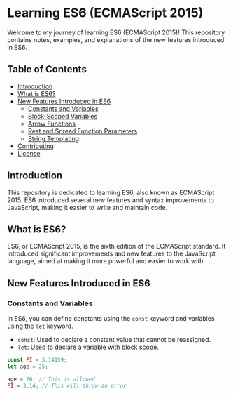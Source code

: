 # Learning ES6 (ECMAScript 2015)

Welcome to my journey of learning ES6 (ECMAScript 2015)! This repository contains notes, examples, and explanations of the new features introduced in ES6.

## Table of Contents

- [Introduction](#introduction)
- [What is ES6?](#what-is-es6)
- [New Features Introduced in ES6](#new-features-introduced-in-es6)
  - [Constants and Variables](#constants-and-variables)
  - [Block-Scoped Variables](#block-scoped-variables)
  - [Arrow Functions](#arrow-functions)
  - [Rest and Spread Function Parameters](#rest-and-spread-function-parameters)
  - [String Templating](#string-templating)
- [Contributing](#contributing)
- [License](#license)

## Introduction

This repository is dedicated to learning ES6, also known as ECMAScript 2015. ES6 introduced several new features and syntax improvements to JavaScript, making it easier to write and maintain code.

## What is ES6?

ES6, or ECMAScript 2015, is the sixth edition of the ECMAScript standard. It introduced significant improvements and new features to the JavaScript language, aimed at making it more powerful and easier to work with.

## New Features Introduced in ES6

### Constants and Variables

In ES6, you can define constants using the `const` keyword and variables using the `let` keyword. 

- `const`: Used to declare a constant value that cannot be reassigned.
- `let`: Used to declare a variable with block scope.

```javascript
const PI = 3.14159;
let age = 25;

age = 26; // This is allowed
PI = 3.14; // This will throw an error

